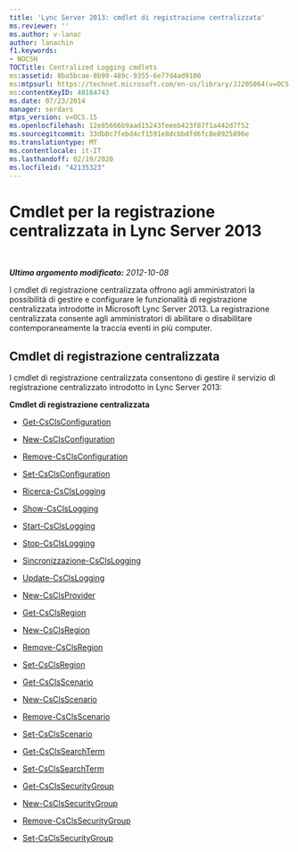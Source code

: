 ```yaml
---
title: 'Lync Server 2013: cmdlet di registrazione centralizzata'
ms.reviewer: ''
ms.author: v-lanac
author: lanachin
f1.keywords:
- NOCSH
TOCTitle: Centralized Logging cmdlets
ms:assetid: 8ba5bcae-8b99-489c-9355-6e77d4ad9100
ms:mtpsurl: https://technet.microsoft.com/en-us/library/JJ205064(v=OCS.15)
ms:contentKeyID: 48184743
ms.date: 07/23/2014
manager: serdars
mtps_version: v=OCS.15
ms.openlocfilehash: 12e85666b9aad15243feeeb423f87f1a442d7f52
ms.sourcegitcommit: 33db8c7febd4cf1591e8dcbbdfd6fc8e8925896e
ms.translationtype: MT
ms.contentlocale: it-IT
ms.lasthandoff: 02/19/2020
ms.locfileid: "42135323"
---
```

<div data-xmlns="http://www.w3.org/1999/xhtml">

<div class="topic" data-xmlns="http://www.w3.org/1999/xhtml" data-msxsl="urn:schemas-microsoft-com:xslt" data-cs="http://msdn.microsoft.com/">

<div data-asp="https://msdn2.microsoft.com/asp">

# <a name="centralized-logging-cmdlets-in-lync-server-2013"></a>Cmdlet per la registrazione centralizzata in Lync Server 2013

</div>

<div id="mainSection">

<div id="mainBody">

<span> </span>

_**Ultimo argomento modificato:** 2012-10-08_

I cmdlet di registrazione centralizzata offrono agli amministratori la possibilità di gestire e configurare le funzionalità di registrazione centralizzata introdotte in Microsoft Lync Server 2013. La registrazione centralizzata consente agli amministratori di abilitare o disabilitare contemporaneamente la traccia eventi in più computer.

<div>

## <a name="centralized-logging-cmdlets"></a>Cmdlet di registrazione centralizzata

I cmdlet di registrazione centralizzata consentono di gestire il servizio di registrazione centralizzato introdotto in Lync Server 2013:

**Cmdlet di registrazione centralizzata**

  - [Get-CsClsConfiguration](https://technet.microsoft.com/library/JJ619179(v=OCS.15))

  - [New-CsClsConfiguration](https://technet.microsoft.com/library/JJ619177(v=OCS.15))

  - [Remove-CsClsConfiguration](https://technet.microsoft.com/library/JJ619191(v=OCS.15))

  - [Set-CsClsConfiguration](https://technet.microsoft.com/library/JJ619182(v=OCS.15))

<!-- end list -->

  - [Ricerca-CsClsLogging](https://technet.microsoft.com/library/JJ619189(v=OCS.15))

  - [Show-CsClsLogging](https://technet.microsoft.com/library/JJ619173(v=OCS.15))

  - [Start-CsClsLogging](https://technet.microsoft.com/library/JJ619190(v=OCS.15))

  - [Stop-CsClsLogging](https://technet.microsoft.com/library/JJ619180(v=OCS.15))

  - [Sincronizzazione-CsClsLogging](https://technet.microsoft.com/library/JJ619169(v=OCS.15))

  - [Update-CsClsLogging](https://technet.microsoft.com/library/JJ619170(v=OCS.15))

<!-- end list -->

  - [New-CsClsProvider](https://technet.microsoft.com/library/JJ619187(v=OCS.15))

<!-- end list -->

  - [Get-CsClsRegion](https://technet.microsoft.com/library/JJ204879(v=OCS.15))

  - [New-CsClsRegion](https://technet.microsoft.com/library/JJ204658(v=OCS.15))

  - [Remove-CsClsRegion](https://technet.microsoft.com/library/JJ204971(v=OCS.15))

  - [Set-CsClsRegion](https://technet.microsoft.com/library/JJ204746(v=OCS.15))

<!-- end list -->

  - [Get-CsClsScenario](https://technet.microsoft.com/library/JJ205091(v=OCS.15))

  - [New-CsClsScenario](https://technet.microsoft.com/library/JJ205022(v=OCS.15))

  - [Remove-CsClsScenario](https://technet.microsoft.com/library/JJ205010(v=OCS.15))

  - [Set-CsClsScenario](https://technet.microsoft.com/library/JJ204622(v=OCS.15))

<!-- end list -->

  - [Get-CsClsSearchTerm](https://technet.microsoft.com/library/JJ205061(v=OCS.15))

  - [Set-CsClsSearchTerm](https://technet.microsoft.com/library/JJ204911(v=OCS.15))

<!-- end list -->

  - [Get-CsClsSecurityGroup](https://technet.microsoft.com/library/JJ205285(v=OCS.15))

  - [New-CsClsSecurityGroup](https://technet.microsoft.com/library/JJ205359(v=OCS.15))

  - [Remove-CsClsSecurityGroup](https://technet.microsoft.com/library/JJ204958(v=OCS.15))

  - [Set-CsClsSecurityGroup](https://technet.microsoft.com/library/JJ204700(v=OCS.15))

</div>

</div>

<span> </span>

</div>

</div>

</div>

